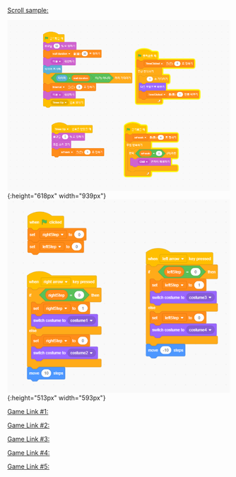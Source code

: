 [Scroll sample:](https://scratch.mit.edu/projects/34614784/editor/)


![Timer Examples](images/sc-timer.PNG){:height="618px" width="939px"}
![Rotate](images/sc-spriterot.PNG){:height="513px" width="593px"}


[Game Link #1:](https://scratch.mit.edu/projects/21105296/editor/)

[Game Link #2:](https://scratch.mit.edu/projects/2792282/editor/)

[Game Link #3:](https://scratch.mit.edu/projects/20304075/editor/)

[Game Link #4:](https://scratch.mit.edu/projects/22314097/editor/)

[Game Link #5:](https://scratch.mit.edu/projects/11882821/editor/)
